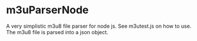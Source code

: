 # m3uParserNode

A very simplistic m3u8 file parser for node js. See m3utest.js on how to use. The m3u8 file is parsed into a json object.
